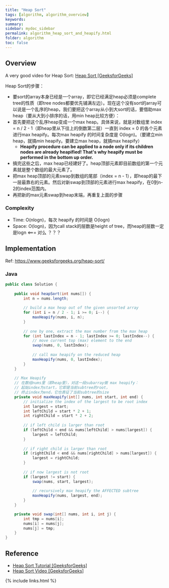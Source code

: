 ```yaml
---
title: "Heap Sort"
tags: [algorithm, algorithm_overview]
keywords:
summary:
sidebar: mydoc_sidebar
permalink: algorithm_heap_sort_and_heapify.html
folder: algorithm
toc: false
---
```


## Overview
A very good video for Heap Sort: [Heap Sort [GeeksforGeeks]](https://www.youtube.com/watch?v=MtQL_ll5KhQ)

Heap Sort的步骤：
* 要sort的array本身已经是一个array，即它已经满足heap必须是complete tree的性质（即tree nodes都要优先铺满左边）。现在这个没有sort的array可以说是一个乱序的heap，我们要把这个array从小到大sort的话，要借助max heap（要从大到小排序的话，用min heap比较方便）：
* 首先要把这个乱序heap变成一个max heap。具体来说，就是对数组里 index = n / 2 - 1（即heap里从下往上的倒数第二层）一直到 index = 0 的各个元素 进行max heapify。每次max heapify 的时间复杂度是 O(logn)。（要建立min heap，就搞min heapify。要建立max heap，就搞max heapify）
  * **Heapify procedure can be applied to a node only if its children nodes are already heapified! That's why heapify must be performed in the bottom up order.**
* 搞完这些之后，max heap已经建好了。heap顶部元素即目前数组的第一个元素就是整个数组的最大元素了。
* 把max heap顶部的元素swap到数组的尾部（index = n - 1），即heap的最下一层最靠右的元素。然后对新swap到顶部的元素进行max heapify，在0到n-2的index范围内。
* 再把新的max元素swap到heap末端，再重复上面的步骤

### Complexity
* Time: O(nlogn)，每次 heapify 的时间是 O(logn)
* Space: O(logn)，因为call stack的层数是height of tree，而heap的层数一定是logn <=== 对么 ？？？

## Implementation
Ref: https://www.geeksforgeeks.org/heap-sort/

### Java
```java
public class Solution {
    
    public void heapSort(int nums[]) {
        int n = nums.length;
        
        // build a max heap out of the given unsorted array
        for (int i = n / 2 - 1; i >= 0; i--) {
            maxHeapify(nums, i, n);
        }
        
        // one by one, extract the max number from the max heap
        for (int lastIndex = n - 1; lastIndex >= 0; lastIndex--) {
            // move current top (max) element to the end
            swap(nums, 0, lastIndex);
            
            // call max heapify on the reduced heap
            maxHeapify(nums, 0, lastIndex);
        }
    }
    
    // Max Heapify
    // 在数组nums里（即heap里），对这一段subarray做 max heapify：
    // 起始index为start，它即是当前subtree的root，
    // 终止index为end，它也表征了当前subtree的size
    private void maxHeapify(int[] nums, int start, int end) {
        // initialize the index of the largest to be root index
        int largest = start;
        int leftChild = start * 2 + 1;
        int rightChild = start * 2 + 2;
        
        // if left child is larger than root
        if (leftChild < end && nums[leftChild] > nums[largest]) {
            largest = leftChild;
        }
        
        // if right child is larger than root
        if (rightChild < end && nums[rightChild] > nums[largest]) {
            largest = rightChild;
        }
        
        // if now largest is not root
        if (largest != start) {
            swap(nums, start, largest);
            
            // recursively max heapify the AFFECTED subtree
            maxHeapify(nums, largest, end);
        }
    }

    private void swap(int[] nums, int i, int j) {
        int tmp = nums[i];
        nums[i] = nums[j];
        nums[j] = tmp;
    }
}
```

## Reference
* [Heap Sort Tutorial [GeeksforGeeks]](https://www.geeksforgeeks.org/heap-sort/)
* [Heap Sort Video [GeeksforGeeks]](https://www.youtube.com/watch?v=MtQL_ll5KhQ)

{% include links.html %}
